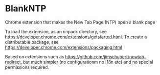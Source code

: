 BlankNTP
==========

Chrome extension that makes the New Tab Page (NTP) open a blank page

To load the extension, as an unpack directory, see https://developer.chrome.com/extensions/getstarted.html.
To create a distributable package, see https://developer.chrome.com/extensions/packaging.html

Based on extensions such as https://github.com/jimschubert/newtab-redirect, but much simpler (no configurationm no i18n etc) and no special permissions required.
